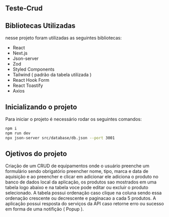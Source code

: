 ## Teste-Crud
## Bibliotecas Utilizadas

nesse projeto foram utilizadas as seguintes bibliotecas:

- React
- Next.js
- Json-server
- Zod
- Styled Components
- Tailwind ( padrão da tabela utilizada )
- React Hook Form
- React Toastify
- Axios

## Inicializando o projeto
Para iniciar o projeto é necessário rodar os seguintes comandos:
```bash
npm i
npm run dev
npx json-server src/database/db.json --port 3001
```

## Ojetivos do projeto
Criação de um CRUD de equipamentos onde o usuário preenche um formulário sendo obrigatório preencher nome, tipo, marca e data de aquisição e ao preencher e clicar em adicionar ele adiciona o produto no banco de dados local da aplicação, os produtos sao mostrados em uma tabela logo abaixo e na tabela voce pode editar ou excluir o produto selecionado.
A tabela possui ordenação caso clique na coluna sendo essa ordenação crescente ou decrescente e paginacao a cada 5 produtos.
A aplicação possui resposta do serviços da API caso retorne erro ou sucesso em forma de uma notifição ( Popup ).


